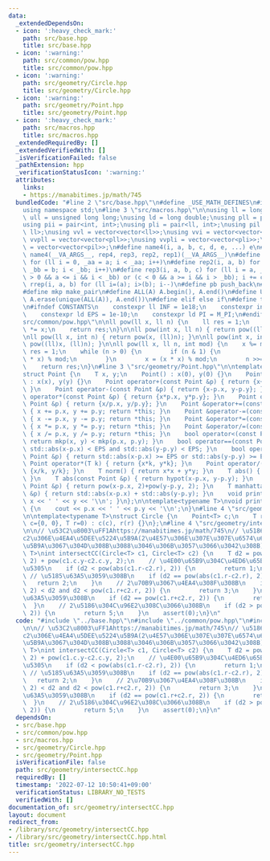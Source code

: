 ```yaml
---
data:
  _extendedDependsOn:
  - icon: ':heavy_check_mark:'
    path: src/base.hpp
    title: src/base.hpp
  - icon: ':warning:'
    path: src/common/pow.hpp
    title: src/common/pow.hpp
  - icon: ':warning:'
    path: src/geometry/Circle.hpp
    title: src/geometry/Circle.hpp
  - icon: ':warning:'
    path: src/geometry/Point.hpp
    title: src/geometry/Point.hpp
  - icon: ':heavy_check_mark:'
    path: src/macros.hpp
    title: src/macros.hpp
  _extendedRequiredBy: []
  _extendedVerifiedWith: []
  _isVerificationFailed: false
  _pathExtension: hpp
  _verificationStatusIcon: ':warning:'
  attributes:
    links:
    - https://manabitimes.jp/math/745
  bundledCode: "#line 2 \"src/base.hpp\"\n#define _USE_MATH_DEFINES\n#include <bits/stdc++.h>\n\
    using namespace std;\n#line 3 \"src/macros.hpp\"\n\nusing ll = long long;\nusing\
    \ ull = unsigned long long;\nusing ld = long double;\nusing pll = pair<ll, ll>;\n\
    using pii = pair<int, int>;\nusing pli = pair<ll, int>;\nusing pil = pair<int,\
    \ ll>;\nusing vvl = vector<vector<ll>>;\nusing vvi = vector<vector<int>>;\nusing\
    \ vvpll = vector<vector<pll>>;\nusing vvpli = vector<vector<pli>>;\nusing vvpil\
    \ = vector<vector<pil>>;\n#define name4(i, a, b, c, d, e, ...) e\n#define rep(...)\
    \ name4(__VA_ARGS__, rep4, rep3, rep2, rep1)(__VA_ARGS__)\n#define rep1(i, a)\
    \ for (ll i = 0, _aa = a; i < _aa; i++)\n#define rep2(i, a, b) for (ll i = a,\
    \ _bb = b; i < _bb; i++)\n#define rep3(i, a, b, c) for (ll i = a, _bb = b; (c\
    \ > 0 && a <= i && i < _bb) or (c < 0 && a >= i && i > _bb); i += c)\n#define\
    \ rrep(i, a, b) for (ll i=(a); i>(b); i--)\n#define pb push_back\n#define eb emplace_back\n\
    #define mkp make_pair\n#define ALL(A) A.begin(), A.end()\n#define UNIQUE(A) sort(ALL(A)),\
    \ A.erase(unique(ALL(A)), A.end())\n#define elif else if\n#define tostr to_string\n\
    \n#ifndef CONSTANTS\n    constexpr ll INF = 1e18;\n    constexpr int MOD = 1000000007;\n\
    \    constexpr ld EPS = 1e-10;\n    constexpr ld PI = M_PI;\n#endif\n#line 3 \"\
    src/common/pow.hpp\"\n\nll pow(ll x, ll n) {\n    ll res = 1;\n    rep(_, n) res\
    \ *= x;\n    return res;\n}\n\nll pow(int x, ll n) { return pow((ll)x, n); }\n\
    \nll pow(ll x, int n) { return pow(x, (ll)n); }\n\nll pow(int x, int n) { return\
    \ pow((ll)x, (ll)n); }\n\nll pow(ll x, ll n, int mod) {\n    x %= mod;\n    ll\
    \ res = 1;\n    while (n > 0) {\n        if (n & 1) {\n            res = (res\
    \ * x) % mod;\n        }\n        x = (x * x) % mod;\n        n >>= 1;\n    }\n\
    \    return res;\n}\n#line 3 \"src/geometry/Point.hpp\"\n\ntemplate<typename T>\n\
    struct Point {\n    T x, y;\n    Point() : x(0), y(0) {}\n    Point(T x, T y)\
    \ : x(x), y(y) {}\n    Point operator+(const Point &p) { return {x+p.x, y+p.y};\
    \ }\n    Point operator-(const Point &p) { return {x-p.x, y-p.y}; }\n    Point\
    \ operator*(const Point &p) { return {x*p.x, y*p.y}; }\n    Point operator/(const\
    \ Point &p) { return {x/p.x, y/p.y}; }\n    Point &operator+=(const Point &p)\
    \ { x += p.x, y += p.y; return *this; }\n    Point &operator-=(const Point &p)\
    \ { x -= p.x, y -= p.y; return *this; }\n    Point &operator*=(const Point &p)\
    \ { x *= p.x, y *= p.y; return *this; }\n    Point &operator/=(const Point &p)\
    \ { x /= p.x, y /= p.y; return *this; }\n    bool operator<(const Point &p) {\
    \ return mkp(x, y) < mkp(p.x, p.y); }\n    bool operator==(const Point &p) { return\
    \ std::abs(x-p.x) < EPS and std::abs(y-p.y) < EPS; }\n    bool operator!=(const\
    \ Point &p) { return std::abs(x-p.x) >= EPS or std::abs(y-p.y) >= EPS; }\n   \
    \ Point operator*(T k) { return {x*k, y*k}; }\n    Point operator/(T k) { return\
    \ {x/k, y/k}; }\n    T norm() { return x*x + y*y; }\n    T abs() { return sqrt(norm());\
    \ }\n    T abs(const Point &p) { return hypot(x-p.x, y-p.y); }\n    T abs2(const\
    \ Point &p) { return pow(x-p.x, 2)+pow(y-p.y, 2); }\n    T manhattan(const Point\
    \ &p) { return std::abs(x-p.x) + std::abs(y-p.y); }\n    void print() { cout <<\
    \ x << ' ' << y << '\\n'; }\n};\n\ntemplate<typename T>\nvoid print(Point<T> p)\
    \ {\n    cout << p.x << ' ' << p.y << '\\n';\n}\n#line 4 \"src/geometry/Circle.hpp\"\
    \n\ntemplate<typename T>\nstruct Circle {\n    Point<T> c;\n    T r;\n    Circle(Point<T>\
    \ c={0, 0}, T r=0) : c(c), r(r) {}\n};\n#line 4 \"src/geometry/intersectCC.hpp\"\
    \n\n// \u53C2\u8003\uFF1Ahttps://manabitimes.jp/math/745\n// \u5186c1\u3068\u5186\
    c2\u306E\u4EA4\u5DEE\u5224\u5B9A(2\u4E57\u306E\u307E\u307E\u6574\u6570\u3067\u5224\
    \u5B9A\u3067\u304D\u308B\u3088\u3046\u306B\u3057\u3066\u3042\u308B)\ntemplate<typename\
    \ T>\nint intersectCC(Circle<T> c1, Circle<T> c2) {\n    T d2 = pow(c1.c.x-c2.c.x,\
    \ 2) + pow(c1.c.y-c2.c.y, 2);\n    // \u4E00\u65B9\u304C\u4ED6\u65B9\u3092\u5185\
    \u5305\n    if (d2 < pow(abs(c1.r-c2.r), 2)) {\n        return 1;\n    }\n   \
    \ // \u5185\u63A5\u3059\u308B\n    if (d2 == pow(abs(c1.r-c2.r), 2)) {\n     \
    \   return 2;\n    }\n    // 2\u70B9\u3067\u4EA4\u308F\u308B\n    if (pow(abs(c1.r-c2.r),\
    \ 2) < d2 and d2 < pow(c1.r+c2.r, 2)) {\n        return 3;\n    }\n    // \u5916\
    \u63A5\u3059\u308B\n    if (d2 == pow(c1.r+c2.r, 2)) {\n        return 4;\n  \
    \  }\n    // 2\u5186\u304C\u96E2\u308C\u3066\u308B\n    if (d2 > pow(c1.r+c2.r,\
    \ 2)) {\n        return 5;\n    }\n    assert(0);\n}\n"
  code: "#include \"../base.hpp\"\n#include \"../common/pow.hpp\"\n#include \"Circle.hpp\"\
    \n\n// \u53C2\u8003\uFF1Ahttps://manabitimes.jp/math/745\n// \u5186c1\u3068\u5186\
    c2\u306E\u4EA4\u5DEE\u5224\u5B9A(2\u4E57\u306E\u307E\u307E\u6574\u6570\u3067\u5224\
    \u5B9A\u3067\u304D\u308B\u3088\u3046\u306B\u3057\u3066\u3042\u308B)\ntemplate<typename\
    \ T>\nint intersectCC(Circle<T> c1, Circle<T> c2) {\n    T d2 = pow(c1.c.x-c2.c.x,\
    \ 2) + pow(c1.c.y-c2.c.y, 2);\n    // \u4E00\u65B9\u304C\u4ED6\u65B9\u3092\u5185\
    \u5305\n    if (d2 < pow(abs(c1.r-c2.r), 2)) {\n        return 1;\n    }\n   \
    \ // \u5185\u63A5\u3059\u308B\n    if (d2 == pow(abs(c1.r-c2.r), 2)) {\n     \
    \   return 2;\n    }\n    // 2\u70B9\u3067\u4EA4\u308F\u308B\n    if (pow(abs(c1.r-c2.r),\
    \ 2) < d2 and d2 < pow(c1.r+c2.r, 2)) {\n        return 3;\n    }\n    // \u5916\
    \u63A5\u3059\u308B\n    if (d2 == pow(c1.r+c2.r, 2)) {\n        return 4;\n  \
    \  }\n    // 2\u5186\u304C\u96E2\u308C\u3066\u308B\n    if (d2 > pow(c1.r+c2.r,\
    \ 2)) {\n        return 5;\n    }\n    assert(0);\n}\n"
  dependsOn:
  - src/base.hpp
  - src/common/pow.hpp
  - src/macros.hpp
  - src/geometry/Circle.hpp
  - src/geometry/Point.hpp
  isVerificationFile: false
  path: src/geometry/intersectCC.hpp
  requiredBy: []
  timestamp: '2022-07-12 10:50:41+09:00'
  verificationStatus: LIBRARY_NO_TESTS
  verifiedWith: []
documentation_of: src/geometry/intersectCC.hpp
layout: document
redirect_from:
- /library/src/geometry/intersectCC.hpp
- /library/src/geometry/intersectCC.hpp.html
title: src/geometry/intersectCC.hpp
---
```

